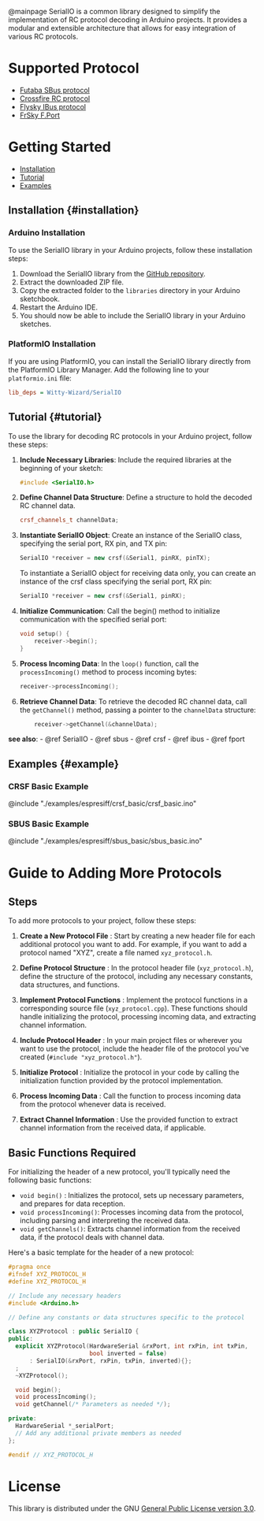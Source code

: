 @mainpage
SerialIO is a common library designed to simplify the implementation of RC protocol decoding in Arduino projects. It provides a modular and extensible architecture that allows for easy integration of various RC protocols.

# Supported Protocol

- [Futaba SBus protocol](#futabasbus)
- [Crossfire RC protocol](https://github.com/crsf-wg/crsf/wiki)
- [Flysky IBus protocol](https://basejunction.wordpress.com/2015/08/23/en-flysky-i6-14-channels-part1/)
- [FrSky F.Port](#frskyfport)

# Getting Started

- [Installation](#installation)
- [Tutorial](#tutorial)
- [Examples](#example)

## Installation {#installation}

### Arduino Installation

To use the SerialIO library in your Arduino projects, follow these installation steps:

1. Download the SerialIO library from the [GitHub repository](https://github.com/Witty-Wizard/SerialIO).
2. Extract the downloaded ZIP file.
3. Copy the extracted folder to the `libraries` directory in your Arduino sketchbook.
4. Restart the Arduino IDE.
5. You should now be able to include the SerialIO library in your Arduino sketches.

### PlatformIO Installation

If you are using PlatformIO, you can install the SerialIO library directly from the PlatformIO Library Manager. Add the following line to your `platformio.ini` file:

```ini
lib_deps = Witty-Wizard/SerialIO
```

## Tutorial {#tutorial}

To use the library for decoding RC protocols in your Arduino project, follow these steps:

1. **Include Necessary Libraries**:
    Include the required libraries at the beginning of your sketch:
    ```cpp
    #include <SerialIO.h>
    ```
2. **Define Channel Data Structure**:
    Define a structure to hold the decoded RC channel data.
    ```cpp
    crsf_channels_t channelData;
    ```
3. **Instantiate SerialIO Object**:
    Create an instance of the SerialIO class, specifying the serial port, RX pin, and TX pin:
    ```cpp
    SerialIO *receiver = new crsf(&Serial1, pinRX, pinTX);
    ```
    To instantiate a SerialIO object for receiving data only, you can create an instance of the crsf class specifying the serial port, RX pin:
    ```cpp
    SerialIO *receiver = new crsf(&Serial1, pinRX);
    ```
4. **Initialize Communication**:
    Call the begin() method to initialize communication with the specified serial port:
    ```cpp
    void setup() {
        receiver->begin();
    }
    ```

5. **Process Incoming Data**:
    In the `loop()` function, call the `processIncoming()` method to process incoming bytes:
    ```cpp
    receiver->processIncoming();
    ```

6. **Retrieve Channel Data**:
    To retrieve the decoded RC channel data, call the `getChannel()` method, passing a pointer to the `channelData` structure:
    ```cpp
        receiver->getChannel(&channelData);
    ```

**see also**:
    - @ref SerialIO
    - @ref sbus
    - @ref crsf
    - @ref ibus
    - @ref fport

## Examples {#example}

### CRSF Basic Example

@include "./examples/espresiff/crsf_basic/crsf_basic.ino"

### SBUS Basic Example

@include "./examples/espresiff/sbus_basic/sbus_basic.ino"

# Guide to Adding More Protocols

## Steps

To add more protocols to your project, follow these steps:

1. **Create a New Protocol File** : Start by creating a new header file for each additional protocol you want to add. For example, if you want to add a protocol named "XYZ", create a file named `xyz_protocol.h`.

2. **Define Protocol Structure** : In the protocol header file (`xyz_protocol.h`), define the structure of the protocol, including any necessary constants, data structures, and functions.

3. **Implement Protocol Functions** : Implement the protocol functions in a corresponding source file (`xyz_protocol.cpp`). These functions should handle initializing the protocol, processing incoming data, and extracting channel information.

4. **Include Protocol Header** : In your main project files or wherever you want to use the protocol, include the header file of the protocol you've created (`#include "xyz_protocol.h"`).

5. **Initialize Protocol** : Initialize the protocol in your code by calling the initialization function provided by the protocol implementation.

6. **Process Incoming Data** : Call the function to process incoming data from the protocol whenever data is received.

7. **Extract Channel Information** : Use the provided function to extract channel information from the received data, if applicable.

## Basic Functions Required

For initializing the header of a new protocol, you'll typically need the following basic functions:

- `void begin()` : Initializes the protocol, sets up necessary parameters, and prepares for data reception.
- `void processIncoming()`: Processes incoming data from the protocol, including parsing and interpreting the received data.
- `void getChannels()`: Extracts channel information from the received data, if the protocol deals with channel data.

Here's a basic template for the header of a new protocol:

```cpp
#pragma once
#ifndef XYZ_PROTOCOL_H
#define XYZ_PROTOCOL_H

// Include any necessary headers
#include <Arduino.h>

// Define any constants or data structures specific to the protocol

class XYZProtocol : public SerialIO {
public:
  explicit XYZProtocol(HardwareSerial &rxPort, int rxPin, int txPin,
                       bool inverted = false)
      : SerialIO(&rxPort, rxPin, txPin, inverted){};
  ;
  ~XYZProtocol();

  void begin();
  void processIncoming();
  void getChannel(/* Parameters as needed */);

private:
  HardwareSerial *_serialPort;
  // Add any additional private members as needed
};

#endif // XYZ_PROTOCOL_H
```

# License

This library is distributed under the GNU [General Public License version 3.0](https://www.gnu.org/licenses/gpl-3.0.html).
